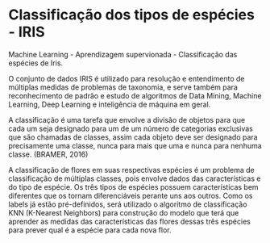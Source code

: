 # Classificação dos tipos de espécies - IRIS
Machine Learning - Aprendizagem supervionada - Classificação das espécies de Iris.

O conjunto de dados IRIS é utilizado para resolução e entendimento de múltiplas medidas de problemas de taxonomia, e serve também para reconhecimento de padrão e estudo de algoritmos de Data Mining, Machine Learning, Deep Learning e inteligência de máquina em geral. 
 
A classificação é uma tarefa que envolve a divisão de objetos para que cada um seja designado para um de um número de categorias exclusivas que são chamadas de classes, assim cada objeto deve ser designado para precisamente uma classe, nunca para mais que uma e nunca para nenhuma classe. (BRAMER, 2016) 
 
A classificação de flores em suas respectivas espécies é um problema de classificação de múltiplas classes, pois envolve dados das características e do tipo de espécie. Os três tipos de espécies possuem características bem diferentes que os tornam diferenciáveis perante uns aos outros. Como os labels já estão pré-definidos, será utilizado o algoritmo de classificação KNN (K-Nearest Neighbors) para construção do modelo que terá que aprender as medidas das características das flores dessas três espécies para prever qual é a espécie para cada nova flor. 
